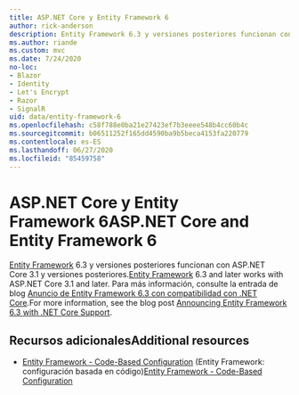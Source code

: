 ```yaml
---
title: ASP.NET Core y Entity Framework 6
author: rick-anderson
description: Entity Framework 6.3 y versiones posteriores funcionan con ASP.NET Core 3.1 y versiones posteriores.
ms.author: riande
ms.custom: mvc
ms.date: 7/24/2020
no-loc:
- Blazor
- Identity
- Let's Encrypt
- Razor
- SignalR
uid: data/entity-framework-6
ms.openlocfilehash: c58f788e0ba21e27423ef7b3eeee548b4cc60b4c
ms.sourcegitcommit: b06511252f165dd4590ba9b5beca4153fa220779
ms.contentlocale: es-ES
ms.lasthandoff: 06/27/2020
ms.locfileid: "85459758"
---
```

# <a name="aspnet-core-and-entity-framework-6"></a><span data-ttu-id="4d9b5-103">ASP.NET Core y Entity Framework 6</span><span class="sxs-lookup"><span data-stu-id="4d9b5-103">ASP.NET Core and Entity Framework 6</span></span>

<span data-ttu-id="4d9b5-104">[Entity Framework](/ef/ef6/) 6.3 y versiones posteriores funcionan con ASP.NET Core 3.1 y versiones posteriores.</span><span class="sxs-lookup"><span data-stu-id="4d9b5-104">[Entity Framework](/ef/ef6/) 6.3 and later works with ASP.NET Core 3.1 and later.</span></span> <span data-ttu-id="4d9b5-105">Para más información, consulte la entrada de blog [Anuncio de Entity Framework 6.3 con compatibilidad con .NET Core](https://devblogs.microsoft.com/dotnet/announcing-entity-framework-6-3-preview-with-net-core-support/).</span><span class="sxs-lookup"><span data-stu-id="4d9b5-105">For more information, see the blog post [Announcing Entity Framework 6.3 with .NET Core Support](https://devblogs.microsoft.com/dotnet/announcing-entity-framework-6-3-preview-with-net-core-support/).</span></span>

## <a name="additional-resources"></a><span data-ttu-id="4d9b5-106">Recursos adicionales</span><span class="sxs-lookup"><span data-stu-id="4d9b5-106">Additional resources</span></span>

* <span data-ttu-id="4d9b5-107">[Entity Framework - Code-Based Configuration](/ef6/fundamentals/configuring/code-based) (Entity Framework: configuración basada en código)</span><span class="sxs-lookup"><span data-stu-id="4d9b5-107">[Entity Framework - Code-Based Configuration](/ef6/fundamentals/configuring/code-based)</span></span>
